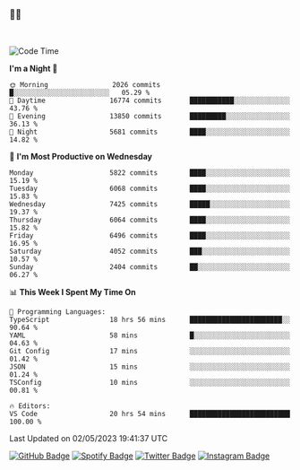 ### 🤙🍺

<!-- <a href="https://github-readme-stats.vercel.app/api?username=hzak2xx&count_private=true&show_icons=true&theme=dracula">
  <img align="center" src="https://github-readme-stats.vercel.app/api?username=hzak2xx&count_private=true&show_icons=true&theme=dracula" />
</a>
</br> -->
</br>

<!--START_SECTION:waka-->
![Code Time](http://img.shields.io/badge/Code%20Time-2%2C386%20hrs%203%20mins-blue)

**I'm a Night 🦉** 

```text
🌞 Morning                2026 commits        █░░░░░░░░░░░░░░░░░░░░░░░░   05.29 % 
🌆 Daytime                16774 commits       ███████████░░░░░░░░░░░░░░   43.76 % 
🌃 Evening                13850 commits       █████████░░░░░░░░░░░░░░░░   36.13 % 
🌙 Night                  5681 commits        ████░░░░░░░░░░░░░░░░░░░░░   14.82 % 
```
📅 **I'm Most Productive on Wednesday** 

```text
Monday                   5822 commits        ████░░░░░░░░░░░░░░░░░░░░░   15.19 % 
Tuesday                  6068 commits        ████░░░░░░░░░░░░░░░░░░░░░   15.83 % 
Wednesday                7425 commits        █████░░░░░░░░░░░░░░░░░░░░   19.37 % 
Thursday                 6064 commits        ████░░░░░░░░░░░░░░░░░░░░░   15.82 % 
Friday                   6496 commits        ████░░░░░░░░░░░░░░░░░░░░░   16.95 % 
Saturday                 4052 commits        ███░░░░░░░░░░░░░░░░░░░░░░   10.57 % 
Sunday                   2404 commits        ██░░░░░░░░░░░░░░░░░░░░░░░   06.27 % 
```


📊 **This Week I Spent My Time On** 

```text
💬 Programming Languages: 
TypeScript               18 hrs 56 mins      ███████████████████████░░   90.64 % 
YAML                     58 mins             █░░░░░░░░░░░░░░░░░░░░░░░░   04.63 % 
Git Config               17 mins             ░░░░░░░░░░░░░░░░░░░░░░░░░   01.42 % 
JSON                     15 mins             ░░░░░░░░░░░░░░░░░░░░░░░░░   01.24 % 
TSConfig                 10 mins             ░░░░░░░░░░░░░░░░░░░░░░░░░   00.81 % 

🔥 Editors: 
VS Code                  20 hrs 54 mins      █████████████████████████   100.00 % 
```


 Last Updated on 02/05/2023 19:41:37 UTC
<!--END_SECTION:waka-->

[![GitHub Badge](https://img.shields.io/badge/GitHub-100000?style=for-the-badge&logo=github&logoColor=white)](https://github.com/hzak2xx)
[![Spotify Badge](https://img.shields.io/badge/Spotify-1ED760?&style=for-the-badge&logo=spotify&logoColor=white)](https://open.spotify.com/user/uf90s6sbbh75a1mt44clkhkvf)
[![Twitter Badge](https://img.shields.io/badge/Twitter-1DA1F2?style=for-the-badge&logo=twitter&logoColor=white)](https://twitter.com/hzak2xx)
[![Instagram Badge](https://img.shields.io/badge/Instagram-E4405F?style=for-the-badge&logo=instagram&logoColor=white)](https://www.instagram.com/hzak2xx/)

